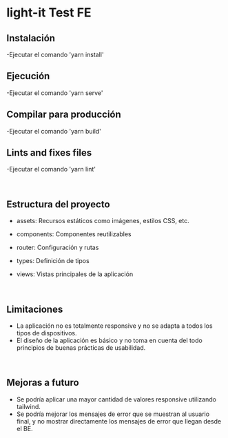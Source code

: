 # light-it Test FE

## Instalación
-Ejecutar el comando 'yarn install'

## Ejecución
-Ejecutar el comando 'yarn serve'

## Compilar para producción
-Ejecutar el comando 'yarn build'

## Lints and fixes files
-Ejecutar el comando 'yarn lint'

<br/>

## Estructura del proyecto
- assets:
Recursos estáticos como imágenes, estilos CSS, etc.

- components:
Componentes reutilizables

- router:
Configuración y rutas

- types:
Definición de tipos

- views:
Vistas principales de la aplicación

<br/>

## Limitaciones
- La aplicación no es totalmente responsive y no se adapta a todos los tipos de dispositivos.
- El diseño de la aplicación es básico y no toma en cuenta del todo principios de buenas prácticas de usabilidad.

<br/>

## Mejoras a futuro
- Se podría aplicar una mayor cantidad de valores responsive utilizando tailwind.
- Se podría mejorar los mensajes de error que se muestran al usuario final, y no mostrar directamente los mensajes de error que llegan desde el BE.